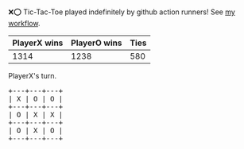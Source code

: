 :x::o: Tic-Tac-Toe played indefinitely by github action runners! See [my workflow](.github/workflows/play.yaml).

|PlayerX wins|PlayerO wins|Ties|
|-|-|-|
|1314|1238|580|

PlayerX's turn.

<pre>
+---+---+---+
| X | O | O |
+---+---+---+
| O | X | X |
+---+---+---+
| O | X | O |
+---+---+---+
</pre>